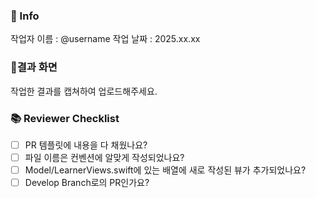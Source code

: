 ### 👥 Info
작업자 이름 : @username
작업 날짜 : 2025.xx.xx

### 📱결과 화면
작업한 결과를 캡쳐하여 업로드해주세요.

### 📚 Reviewer Checklist
- [ ] PR 템플릿에 내용을 다 채웠나요?
- [ ] 파일 이름은 컨벤션에 알맞게 작성되었나요?
- [ ] Model/LearnerViews.swift에 있는 배열에 새로 작성된 뷰가 추가되었나요?
- [ ] Develop Branch로의 PR인가요?
